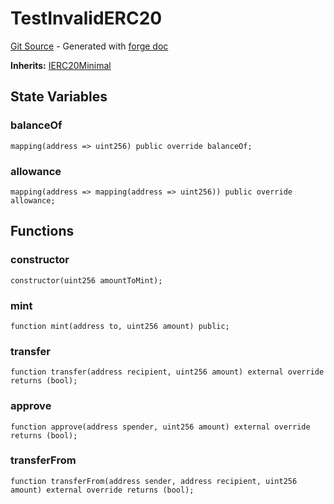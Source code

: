 # TestInvalidERC20
[Git Source](https://github.com/uniswap/v4-core/blob/b619b6718e31aa5b4fa0286520c455ceb950276d/src/test/TestInvalidERC20.sol) - Generated with [forge doc](https://book.getfoundry.sh/reference/forge/forge-doc)

**Inherits:**
[IERC20Minimal](contracts/v4/reference/core/interfaces/IERC20Minimal.md)


## State Variables
### balanceOf

```solidity
mapping(address => uint256) public override balanceOf;
```


### allowance

```solidity
mapping(address => mapping(address => uint256)) public override allowance;
```


## Functions
### constructor


```solidity
constructor(uint256 amountToMint);
```

### mint


```solidity
function mint(address to, uint256 amount) public;
```

### transfer


```solidity
function transfer(address recipient, uint256 amount) external override returns (bool);
```

### approve


```solidity
function approve(address spender, uint256 amount) external override returns (bool);
```

### transferFrom


```solidity
function transferFrom(address sender, address recipient, uint256 amount) external override returns (bool);
```

